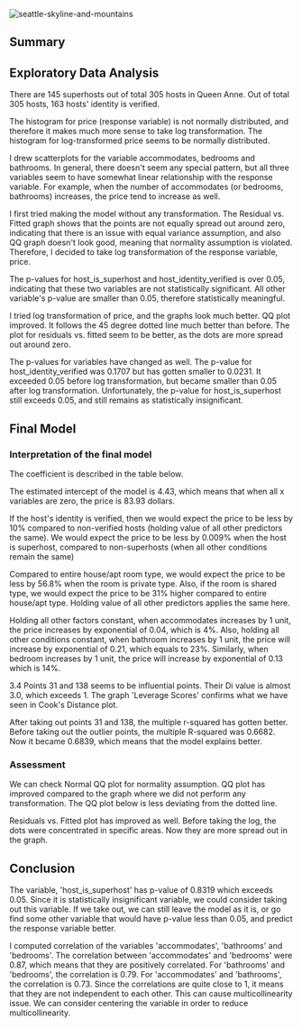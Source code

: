 ![seattle-skyline-and-mountains](https://user-images.githubusercontent.com/71023894/94705662-4e6b9c00-030f-11eb-97a2-b685984cdd9a.jpg)


## Summary

## Exploratory Data Analysis
There are 145 superhosts out of total 305 hosts in Queen Anne. Out of total 305 hosts, 163 hosts' identity is verified. 

The histogram for price (response variable) is not normally distributed, and therefore it makes much more sense to take log transformation. The histogram for log-transformed price seems to be normally distributed. 

I drew scatterplots for the variable accommodates, bedrooms and bathrooms. In general, there doesn't seem any special pattern, but all three variables seem to have somewhat linear relationship with the response variable. For example, when the number of accommodates (or bedrooms, bathrooms) increases, the price tend to increase as well.

I first tried making the model without any transformation. The Residual vs. Fitted graph shows that the points are not equally spread out around zero, indicating that there is an issue with equal variance assumption, and also QQ graph doesn't look good, meaning that normality assumption is violated. Therefore, I decided to take log transformation of the response variable, price. 

The p-values for host_is_superhost and host_identity_verified is over 0.05, indicating that these two variables are not statistically significant. All other variable's p-value are smaller than 0.05, therefore statistically meaningful. 


I tried log transformation of price, and the graphs look much better. QQ plot improved. It follows the 45 degree dotted line much better than before. The plot for residuals vs. fitted seem to be better, as the dots are more spread out around zero.

The p-values for variables have changed as well. The p-value for host_identity_verified was 0.1707 but has gotten smaller to 0.0231. It exceeded 0.05 before log transformation, but became smaller than 0.05 after log transformation. Unfortunately, the p-value for host_is_superhost still exceeds 0.05, and still remains as statistically insignificant. 


## Final Model

### Interpretation of the final model

The coefficient is described in the table below. 

The estimated intercept of the model is 4.43, which means that when all x variables are zero, the price is 83.93 dollars. 

If the host's identity is verified, then we would expect the price to be less by 10% compared to non-verified hosts (holding value of all other predictors the same). We would expect the price to be less by 0.009% when the host is superhost, compared to non-superhosts (when all other conditions remain the same) 

Compared to entire house/apt room type, we would expect the price to be less by 56.8% when the room is private type. Also, if the room is shared type, we would expect the price to be 31% higher compared to entire house/apt type. Holding value of all other predictors applies the same here.

Holding all other factors constant, when accommodates increases by 1 unit, the price increases by exponential of 0.04, which is 4%. Also, holding all other conditions constant, when bathroom increases by 1 unit, the price will increase by exponential of 0.21, which equals to 23%. Similarly, when bedroom increases by 1 unit, the price will increase by exponential of 0.13 which is 14%. 

3.4 Points 31 and 138 seems to be influential points. Their Di value is almost 3.0, which exceeds 1. The graph 'Leverage Scores' confirms what we have seen in Cook's Distance plot. 

After taking out points 31 and 138, the multiple r-squared has gotten better. Before taking out the outlier points, the multiple R-squared was 0.6682. Now it became 0.6839, which means that the model explains better. 

### Assessment
We can check Normal QQ plot for normality assumption. QQ plot has improved compared to the graph where we did not perform any transformation. The QQ plot below is less deviating from the dotted line. 

Residuals vs. Fitted plot has improved as well. Before taking the log, the dots were concentrated in specific areas. Now they are more spread out in the graph. 


## Conclusion
The variable, 'host_is_superhost' has p-value of 0.8319 which exceeds 0.05. Since it is statistically insignificant variable, we could consider taking out this variable. If we take out, we can still leave the model as it is, or go find some other variable that would have p-value less than 0.05, and predict the response variable better. 

I computed correlation of the variables 'accommodates', 'bathrooms' and 'bedrooms'. The correlation between 'accommodates' and 'bedrooms' were 0.87, which means that they are positively correlated. For 'bathrooms' and 'bedrooms', the correlation is 0.79. For 'accommodates' and 'bathrooms', the correlation is 0.73. Since the correlations are quite close to 1, it means that they are not independent to each other. This can cause multicollinearity issue. We can consider centering the variable in order to reduce multicollinearity. 
